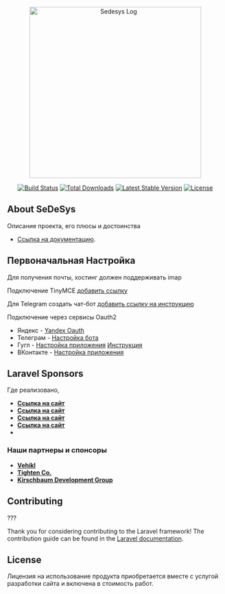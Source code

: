 <p align="center"><a href="https://sedesys.ru" target="_blank">
<img src="" width="400" alt="Sedesys Log">
</a></p>

<p align="center">
<a href="https://github.com/laravel/framework/actions"><img src="https://github.com/laravel/framework/workflows/tests/badge.svg" alt="Build Status"></a>
<a href="https://packagist.org/packages/laravel/framework"><img src="https://img.shields.io/packagist/dt/laravel/framework" alt="Total Downloads"></a>
<a href="https://packagist.org/packages/laravel/framework"><img src="https://img.shields.io/packagist/v/laravel/framework" alt="Latest Stable Version"></a>
<a href="https://packagist.org/packages/laravel/framework"><img src="https://img.shields.io/packagist/l/laravel/framework" alt="License"></a>
</p>

## About SeDeSys

Описание проекта,
его плюсы и достоинства

- [Ссылка на документацию](https://laravel.com/docs/routing).


## Первоначальная Настройка

Для получения почты, хостинг должен поддерживать imap

Подключение TinyMCE [добавить ссылку](https://laravel.com/docs)

Для Telegram создать чат-бот [добавить ссылку на инструкцию](https://laravel.com/docs)

Подключение через сервисы Oauth2
- Яндекс - [Yandex Oauth](https://oauth.yandex.ru/client/new/id/)
- Телеграм - [Настройка бота](https://core.telegram.org/widgets/login)
- Гугл - [Настройка приложения](https://console.developers.google.com/apis) [Инструкция](https://www.positronx.io/laravel-9-socialite-login-with-google-example-tutorial/) 
- ВКонтакте - [Настройка приложения](https://id.vk.com/about/business/go/create-account)


## Laravel Sponsors

Где реализовано, 
- **[Ссылка на сайт](https://vehikl.com/)**
- **[Ссылка на сайт](https://tighten.co)**
- **[Ссылка на сайт](https://kirschbaumdevelopment.com)**
- **[Ссылка на сайт](https://64robots.com)**
- 
### Наши партнеры и спонсоры

- **[Vehikl](https://vehikl.com/)**
- **[Tighten Co.](https://tighten.co)**
- **[Kirschbaum Development Group](https://kirschbaumdevelopment.com)**


## Contributing
???

Thank you for considering contributing to the Laravel framework! The contribution guide can be found in the [Laravel documentation](https://laravel.com/docs/contributions).


## License

Лицензия на использование продукта приобретается вместе с услугой разработки сайта и включена в стоимость работ.
